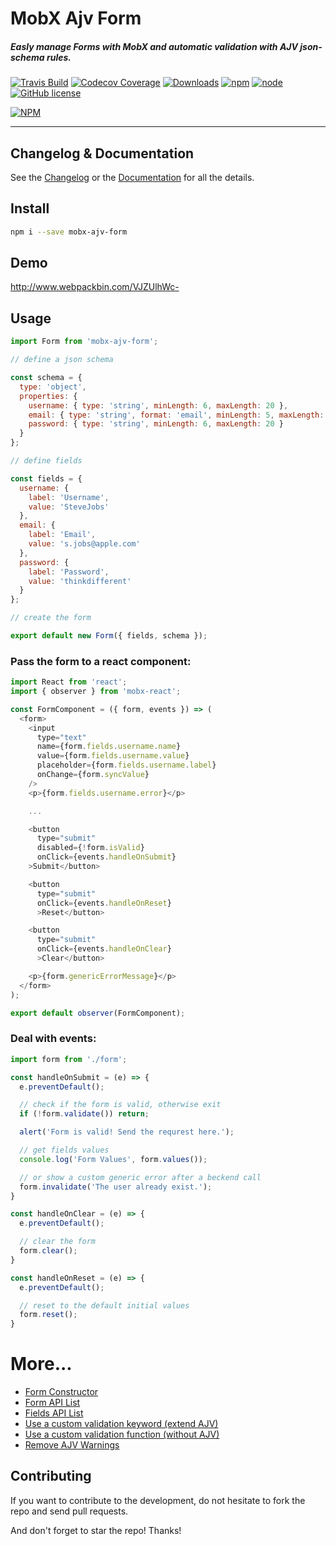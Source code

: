# MobX Ajv Form

##### Easly manage Forms with MobX and automatic validation with AJV json-schema rules.

[![Travis Build](https://img.shields.io/travis/foxhound87/mobx-ajv-form.svg)](https://travis-ci.org/foxhound87/mobx-ajv-form)
[![Codecov Coverage](https://img.shields.io/codecov/c/github/foxhound87/mobx-ajv-form/master.svg)](https://codecov.io/gh/foxhound87/mobx-ajv-form)
[![Downloads](https://img.shields.io/npm/dt/mobx-ajv-form.svg)]()
[![npm](https://img.shields.io/npm/v/mobx-ajv-form.svg)]()
[![node](https://img.shields.io/node/v/mobx-ajv-form.svg)]()
[![GitHub license](https://img.shields.io/github/license/foxhound87/mobx-ajv-form.svg)]()

[![NPM](https://nodei.co/npm/mobx-ajv-form.png?downloads=true&downloadRank=true&stars=true)](https://nodei.co/npm/mobx-ajv-form/)

---

## Changelog & Documentation
See the [Changelog](https://github.com/foxhound87/mobx-ajv-form/blob/master/CHANGELOG.md) or the [Documentation](https://github.com/foxhound87/mobx-ajv-form/blob/master/DOCUMENTATION.md) for all the details.

## Install

```bash
npm i --save mobx-ajv-form
```

## Demo

http://www.webpackbin.com/VJZUlhWc-

## Usage

```javascript
import Form from 'mobx-ajv-form';

// define a json schema

const schema = {
  type: 'object',
  properties: {
    username: { type: 'string', minLength: 6, maxLength: 20 },
    email: { type: 'string', format: 'email', minLength: 5, maxLength: 20 },
    password: { type: 'string', minLength: 6, maxLength: 20 }
  }
};

// define fields

const fields = {
  username: {
    label: 'Username',
    value: 'SteveJobs'
  },
  email: {
    label: 'Email',
    value: 's.jobs@apple.com'
  },
  password: {
    label: 'Password',
    value: 'thinkdifferent'
  }
};

// create the form

export default new Form({ fields, schema });
```

### Pass the form to a react component:

```javascript
import React from 'react';
import { observer } from 'mobx-react';

const FormComponent = ({ form, events }) => (
  <form>
    <input
      type="text"
      name={form.fields.username.name}
      value={form.fields.username.value}
      placeholder={form.fields.username.label}
      onChange={form.syncValue}
    />
    <p>{form.fields.username.error}</p>

    ...

    <button
      type="submit"
      disabled={!form.isValid}
      onClick={events.handleOnSubmit}
    >Submit</button>

    <button
      type="submit"
      onClick={events.handleOnReset}
      >Reset</button>

    <button
      type="submit"
      onClick={events.handleOnClear}
      >Clear</button>

    <p>{form.genericErrorMessage}</p>
  </form>
);

export default observer(FormComponent);
````

### Deal with events:

```javascript
import form from './form';

const handleOnSubmit = (e) => {
  e.preventDefault();

  // check if the form is valid, otherwise exit
  if (!form.validate()) return;

  alert('Form is valid! Send the requrest here.');

  // get fields values
  console.log('Form Values', form.values());

  // or show a custom generic error after a beckend call
  form.invalidate('The user already exist.');
}

const handleOnClear = (e) => {
  e.preventDefault();

  // clear the form
  form.clear();
}

const handleOnReset = (e) => {
  e.preventDefault();

  // reset to the default initial values
  form.reset();
}
```

# More...

- [Form Constructor](https://github.com/foxhound87/mobx-ajv-form/blob/master/DOCUMENTATION.md#form-constructor)
- [Form API List](https://github.com/foxhound87/mobx-ajv-form/blob/master/DOCUMENTATION.md#form-api)
- [Fields API List](https://github.com/foxhound87/mobx-ajv-form/blob/master/DOCUMENTATION.md#fields-api)
- [Use a custom validation keyword (extend AJV)](https://github.com/foxhound87/mobx-ajv-form/blob/master/DOCUMENTATION.md#custom-validation-keywords-extend-ajv)
- [Use a custom validation function (without AJV)](https://github.com/foxhound87/mobx-ajv-form/blob/master/DOCUMENTATION.md#custom-validation-functions-without-ajv)
- [Remove AJV Warnings](https://github.com/foxhound87/mobx-ajv-form/blob/master/DOCUMENTATION.md#remove-ajv-warnings)

## Contributing

If you want to contribute to the development, do not hesitate to fork the repo and send pull requests.

And don't forget to star the repo! Thanks!
